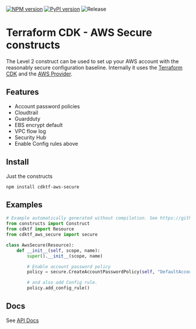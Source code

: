 [![NPM version](https://badge.fury.io/js/cdktf-aws-secure.svg)](https://badge.fury.io/js/cdktf-aws-secure)
[![PyPI version](https://badge.fury.io/py/cdktf-aws-secure.svg)](https://badge.fury.io/py/cdktf-aws-secure)
![Release](https://github.com/shazi7804/cdktf-aws-secure-constructs/workflows/Release/badge.svg)

# Terraform CDK - AWS Secure constructs

The Level 2 construct can be used to set up your AWS account with the reasonably secure configuration baseline. Internally it uses the [Terraform CDK](https://cdk.tf/) and the [AWS Provider](https://cdk.tf/provider/aws).

## Features

* Account password policies
* Cloudtrail
* Guardduty
* EBS encrypt default
* VPC flow log
* Security Hub
* Enable Config rules above

## Install

Just the constructs

```
npm install cdktf-aws-secure
```

## Examples

```python
# Example automatically generated without compilation. See https://github.com/aws/jsii/issues/826
from constructs import Construct
from cdktf import Resource
from cdktf_aws_secure import secure

class AwsSecure(Resource):
    def __init__(self, scope, name):
        super().__init__(scope, name)

        # Enable account password policy
        policy = secure.CreateAccountPasswordPolicy(self, "DefaultAccountPwdPolicy")

        # and also add Config rule.
        policy.add_config_rule()
```

## Docs

See [API Docs](./API.md)
